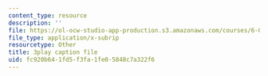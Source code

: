 ```yaml
---
content_type: resource
description: ''
file: https://ol-ocw-studio-app-production.s3.amazonaws.com/courses/6-046j-introduction-to-algorithms-sma-5503-fall-2005/fc920b641fd5f3fa1fe05848c7a322f6_qh5lSHCBiRs.srt
file_type: application/x-subrip
resourcetype: Other
title: 3play caption file
uid: fc920b64-1fd5-f3fa-1fe0-5848c7a322f6
---
```

